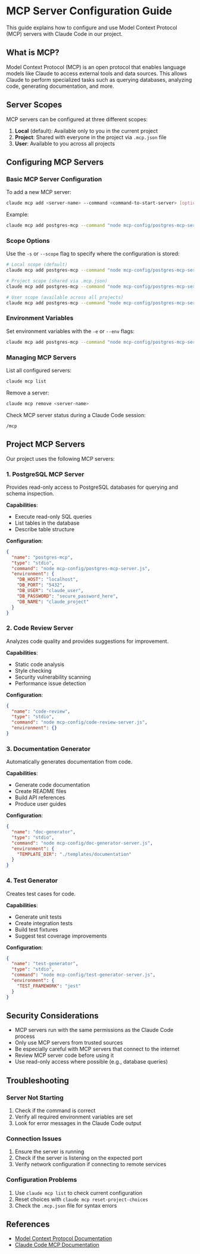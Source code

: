 # MCP Server Configuration Guide

This guide explains how to configure and use Model Context Protocol (MCP) servers with Claude Code in our project.

## What is MCP?

Model Context Protocol (MCP) is an open protocol that enables language models like Claude to access external tools and data sources. This allows Claude to perform specialized tasks such as querying databases, analyzing code, generating documentation, and more.

## Server Scopes

MCP servers can be configured at three different scopes:

1. **Local** (default): Available only to you in the current project
2. **Project**: Shared with everyone in the project via `.mcp.json` file
3. **User**: Available to you across all projects

## Configuring MCP Servers

### Basic MCP Server Configuration

To add a new MCP server:

```bash
claude mcp add <server-name> --command <command-to-start-server> [options]
```

Example:

```bash
claude mcp add postgres-mcp --command "node mcp-config/postgres-mcp-server.js" --env DB_USER=user --env DB_PASS=pass
```

### Scope Options

Use the `-s` or `--scope` flag to specify where the configuration is stored:

```bash
# Local scope (default)
claude mcp add postgres-mcp --command "node mcp-config/postgres-mcp-server.js" -s local

# Project scope (shared via .mcp.json)
claude mcp add postgres-mcp --command "node mcp-config/postgres-mcp-server.js" -s project

# User scope (available across all projects)
claude mcp add postgres-mcp --command "node mcp-config/postgres-mcp-server.js" -s user
```

### Environment Variables

Set environment variables with the `-e` or `--env` flags:

```bash
claude mcp add postgres-mcp --command "node mcp-config/postgres-mcp-server.js" -e DB_HOST=localhost -e DB_PORT=5432
```

### Managing MCP Servers

List all configured servers:

```bash
claude mcp list
```

Remove a server:

```bash
claude mcp remove <server-name>
```

Check MCP server status during a Claude Code session:

```
/mcp
```

## Project MCP Servers

Our project uses the following MCP servers:

### 1. PostgreSQL MCP Server

Provides read-only access to PostgreSQL databases for querying and schema inspection.

**Capabilities**:
- Execute read-only SQL queries
- List tables in the database
- Describe table structure

**Configuration**:
```json
{
  "name": "postgres-mcp",
  "type": "stdio",
  "command": "node mcp-config/postgres-mcp-server.js",
  "environment": {
    "DB_HOST": "localhost",
    "DB_PORT": "5432",
    "DB_USER": "claude_user",
    "DB_PASSWORD": "secure_password_here",
    "DB_NAME": "claude_project"
  }
}
```

### 2. Code Review Server

Analyzes code quality and provides suggestions for improvement.

**Capabilities**:
- Static code analysis
- Style checking
- Security vulnerability scanning
- Performance issue detection

**Configuration**:
```json
{
  "name": "code-review",
  "type": "stdio",
  "command": "node mcp-config/code-review-server.js",
  "environment": {}
}
```

### 3. Documentation Generator

Automatically generates documentation from code.

**Capabilities**:
- Generate code documentation
- Create README files
- Build API references
- Produce user guides

**Configuration**:
```json
{
  "name": "doc-generator",
  "type": "stdio",
  "command": "node mcp-config/doc-generator-server.js",
  "environment": {
    "TEMPLATE_DIR": "./templates/documentation"
  }
}
```

### 4. Test Generator

Creates test cases for code.

**Capabilities**:
- Generate unit tests
- Create integration tests
- Build test fixtures
- Suggest test coverage improvements

**Configuration**:
```json
{
  "name": "test-generator",
  "type": "stdio",
  "command": "node mcp-config/test-generator-server.js",
  "environment": {
    "TEST_FRAMEWORK": "jest"
  }
}
```

## Security Considerations

- MCP servers run with the same permissions as the Claude Code process
- Only use MCP servers from trusted sources
- Be especially careful with MCP servers that connect to the internet
- Review MCP server code before using it
- Use read-only access where possible (e.g., database queries)

## Troubleshooting

### Server Not Starting

1. Check if the command is correct
2. Verify all required environment variables are set
3. Look for error messages in the Claude Code output

### Connection Issues

1. Ensure the server is running
2. Check if the server is listening on the expected port
3. Verify network configuration if connecting to remote services

### Configuration Problems

1. Use `claude mcp list` to check current configuration
2. Reset choices with `claude mcp reset-project-choices`
3. Check the `.mcp.json` file for syntax errors

## References

- [Model Context Protocol Documentation](https://modelcontextprotocol.io/introduction)
- [Claude Code MCP Documentation](https://docs.anthropic.com/claude-code/mcp)
